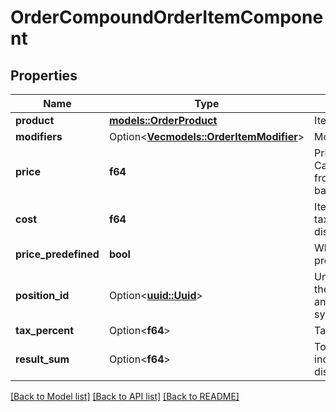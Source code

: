 # OrderCompoundOrderItemComponent

## Properties

Name | Type | Description | Notes
------------ | ------------- | ------------- | -------------
**product** | [**models::OrderProduct**](OrderProduct.md) | Item. | 
**modifiers** | Option<[**Vec<models::OrderItemModifier>**](OrderItemModifier.md)> | Modifiers. | [optional]
**price** | **f64** | Price per item unit. Can be sent different from the price in the base menu. | 
**cost** | **f64** | Item total including tax, discounts/surcharges. | 
**price_predefined** | **bool** | Whether price is predefined. | 
**position_id** | Option<[**uuid::Uuid**](uuid::Uuid.md)> | Unique identifier of the item in the order and for the whole system. | [optional]
**tax_percent** | Option<**f64**> | Tax rate. | [optional]
**result_sum** | Option<**f64**> | Total amount per item including tax, discounts/surcharges. | [optional]

[[Back to Model list]](../README.md#documentation-for-models) [[Back to API list]](../README.md#documentation-for-api-endpoints) [[Back to README]](../README.md)


